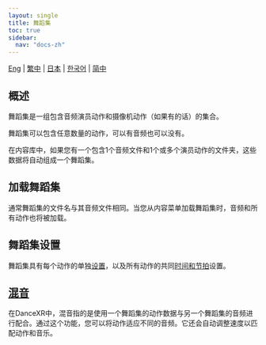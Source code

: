 ```yaml
---
layout: single
title: 舞蹈集
toc: true
sidebar:
  nav: "docs-zh"
---
```

[Eng](/dancexr/features/dance_set) | [繁中](/tw/dancexr/features/dance_set) | [日本](/jp/dancexr/features/dance_set) | [한국어](/kr/dancexr/features/dance_set) | [简中](/zh/dancexr/features/dance_set)


## 概述
舞蹈集是一组包含音频演员动作和摄像机动作（如果有的话）的集合。

舞蹈集可以包含任意数量的动作，可以有音频也可以没有。

在内容库中，如果您有一个包含1个音频文件和1个或多个演员动作的文件夹，这些数据将自动组成一个舞蹈集。

## 加载舞蹈集
通常舞蹈集的文件名与其音频文件相同。当您从内容菜单加载舞蹈集时，音频和所有动作也将被加载。

## 舞蹈集设置
舞蹈集具有每个动作的单独[设置](/dancexr/features/motion_settings)，以及所有动作的共同[时间和节拍](/dancexr/music_timing)设置。

## [混音](/dancexr/features/remix)
在DanceXR中，混音指的是使用一个舞蹈集的动作数据与另一个舞蹈集的音频进行配合。通过这个功能，您可以将动作适应不同的音频。它还会自动调整速度以匹配动作和音乐。
